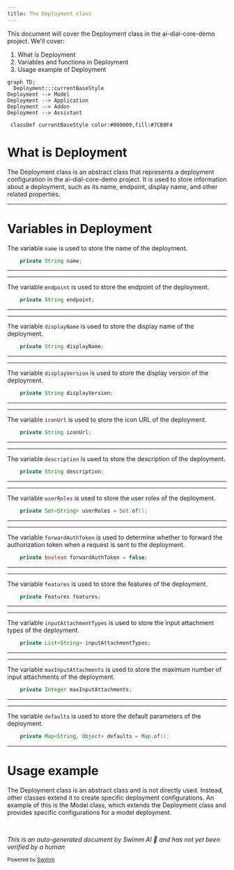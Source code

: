 ```yaml
---
title: The Deployment class
---
```

This document will cover the Deployment class in the ai-dial-core-demo project. We'll cover:

1. What is Deployment
2. Variables and functions in Deployment
3. Usage example of Deployment

```mermaid
graph TD;
  Deployment:::currentBaseStyle
Deployment --> Model
Deployment --> Application
Deployment --> Addon
Deployment --> Assistant

 classDef currentBaseStyle color:#000000,fill:#7CB9F4
```

# What is Deployment

The Deployment class is an abstract class that represents a deployment configuration in the ai-dial-core-demo project. It is used to store information about a deployment, such as its name, endpoint, display name, and other related properties.

<SwmSnippet path="/src/main/java/com/epam/aidial/core/config/Deployment.java" line="11">

---

# Variables in Deployment

The variable `name` is used to store the name of the deployment.

```java
    private String name;
```

---

</SwmSnippet>

<SwmSnippet path="/src/main/java/com/epam/aidial/core/config/Deployment.java" line="12">

---

The variable `endpoint` is used to store the endpoint of the deployment.

```java
    private String endpoint;
```

---

</SwmSnippet>

<SwmSnippet path="/src/main/java/com/epam/aidial/core/config/Deployment.java" line="13">

---

The variable `displayName` is used to store the display name of the deployment.

```java
    private String displayName;
```

---

</SwmSnippet>

<SwmSnippet path="/src/main/java/com/epam/aidial/core/config/Deployment.java" line="14">

---

The variable `displayVersion` is used to store the display version of the deployment.

```java
    private String displayVersion;
```

---

</SwmSnippet>

<SwmSnippet path="/src/main/java/com/epam/aidial/core/config/Deployment.java" line="15">

---

The variable `iconUrl` is used to store the icon URL of the deployment.

```java
    private String iconUrl;
```

---

</SwmSnippet>

<SwmSnippet path="/src/main/java/com/epam/aidial/core/config/Deployment.java" line="16">

---

The variable `description` is used to store the description of the deployment.

```java
    private String description;
```

---

</SwmSnippet>

<SwmSnippet path="/src/main/java/com/epam/aidial/core/config/Deployment.java" line="17">

---

The variable `userRoles` is used to store the user roles of the deployment.

```java
    private Set<String> userRoles = Set.of();
```

---

</SwmSnippet>

<SwmSnippet path="/src/main/java/com/epam/aidial/core/config/Deployment.java" line="22">

---

The variable `forwardAuthToken` is used to determine whether to forward the authorization token when a request is sent to the deployment.

```java
    private boolean forwardAuthToken = false;
```

---

</SwmSnippet>

<SwmSnippet path="/src/main/java/com/epam/aidial/core/config/Deployment.java" line="23">

---

The variable `features` is used to store the features of the deployment.

```java
    private Features features;
```

---

</SwmSnippet>

<SwmSnippet path="/src/main/java/com/epam/aidial/core/config/Deployment.java" line="24">

---

The variable `inputAttachmentTypes` is used to store the input attachment types of the deployment.

```java
    private List<String> inputAttachmentTypes;
```

---

</SwmSnippet>

<SwmSnippet path="/src/main/java/com/epam/aidial/core/config/Deployment.java" line="25">

---

The variable `maxInputAttachments` is used to store the maximum number of input attachments of the deployment.

```java
    private Integer maxInputAttachments;
```

---

</SwmSnippet>

<SwmSnippet path="/src/main/java/com/epam/aidial/core/config/Deployment.java" line="29">

---

The variable `defaults` is used to store the default parameters of the deployment.

```java
    private Map<String, Object> defaults = Map.of();
```

---

</SwmSnippet>

# Usage example

The Deployment class is an abstract class and is not directly used. Instead, other classes extend it to create specific deployment configurations. An example of this is the Model class, which extends the Deployment class and provides specific configurations for a model deployment.

&nbsp;

*This is an auto-generated document by Swimm AI 🌊 and has not yet been verified by a human*

<SwmMeta version="3.0.0" repo-id="Z2l0aHViJTNBJTNBYWktZGlhbC1jb3JlLWRlbW8lM0ElM0FTd2ltbS1EZW1v" repo-name="ai-dial-core-demo" doc-type="general-class"><sup>Powered by [Swimm](/)</sup></SwmMeta>
